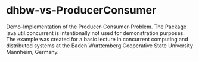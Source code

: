 # dhbw-vs-ProducerConsumer
Demo-Implementation of the Producer-Consumer-Problem. The Package java.util.concurrent is intentionally not used for demonstration purposes. The example was created for a basic lecture in concurrent computing and distributed systems at the Baden Wurttemberg Cooperative State University Mannheim, Germany. 
